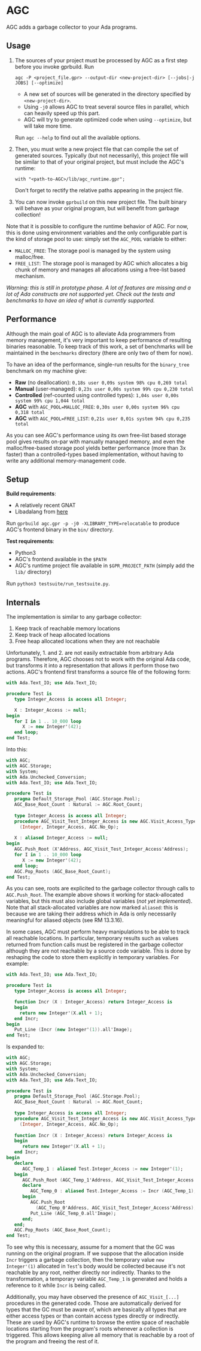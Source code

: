# AGC
AGC adds a garbage collector to your Ada programs.

## Usage

1. The sources of your project must be processed by AGC as a first step before
   you invoke gprbuild. Run
   ```
   agc -P <project_file.gpr> --output-dir <new-project-dir> [--jobs|-j JOBS] [--optimize]
   ```
   * A new set of sources will be generated in the directory specified by `<new-project-dir>`.
   * Using `-j0` allows AGC to treat several source files in parallel, which can heavily speed up this part.
   * AGC will try to generate optimized code when using `--optimize`, but will take more time.
   
   Run `agc --help` to find out all the available options.
   
2. Then, you must write a new project file that can compile the set of generated sources.
   Typically (but not necessarily), this project file will be similar to that of your original project,
   but must include the AGC's runtime:
   ```
   with "<path-to-AGC>/lib/agc_runtime.gpr";
   ```
   Don't forget to rectify the relative paths appearing in the project file.
   
3. You can now invoke `gprbuild` on this new project file. The built binary will behave as your original program, but will benefit from garbage collection!

Note that it is possible to configure the runtime behavior of AGC. For now, this is done using environment variables and the only configurable part is the kind of storage pool to use: simply set the `AGC_POOL` variable to either:
* `MALLOC_FREE`: The storage pool is managed by the system using malloc/free.
* `FREE_LIST`: The storage pool is managed by AGC which allocates a big chunk of memory and manages all allocations using a free-list based mechanism.

*Warning: this is still in prototype phase. A lot of features are missing and a lot of Ada constructs are not supported yet. Check out the tests and benchmarks to have an idea of what is currently supported.*

## Performance

Although the main goal of AGC is to alleviate Ada programmers from memory management, it's very important to keep performance of resulting binaries reasonable. To keep track of this work, a set of benchmarks will be maintained in the `benchmarks` directory (there are only two of them for now).

To have an idea of the performance, single-run results for the `binary_tree` benchmark on my machine give:

* **Raw** (no deallocation):                              `0,18s user 0,09s system 98% cpu 0,269 total`
* **Manual** (user-managed):                              `0,23s user 0,00s system 99% cpu 0,230 total`
* **Controlled** (ref-counted using controlled types):    `1,04s user 0,00s system 99% cpu 1,044 total`
* **AGC** with `AGC_POOL=MALLOC_FREE`:                    `0,30s user 0,00s system 96% cpu 0,318 total`
* **AGC** with `AGC_POOL=FREE_LIST`:                      `0,21s user 0,01s system 94% cpu 0,235 total`

As you can see AGC's performance using its own free-list based storage pool gives results on-par with manually managed memory, and even the malloc/free-based storage pool yields better performance (more than 3x faster) than a controlled-types based implementation, without having to write any additional memory-management code.

## Setup

**Build requirements**:
 - A relatively recent GNAT
 - Libadalang from [here](https://github.com/Roldak/libadalang/tree/topic/T730-008)

Run `gprbuild agc.gpr -p -j0 -XLIBRARY_TYPE=relocatable` to produce AGC's frontend binary in the `bin/` directory.

**Test requirements**:
 - Python3
 - AGC's frontend available in the `$PATH`
 - AGC's runtime project file available in `$GPR_PROJECT_PATH` (simply add the `lib/` directory)
 
Run `python3 testsuite/run_testsuite.py`.

## Internals

The implementation is similar to any garbage collector:
1. Keep track of reachable memory locations
2. Keep track of heap allocated locations
3. Free heap allocated locations when they are not reachable

Unfortunately, 1. and 2. are not easily extractable from arbitrary Ada programs. Therefore, AGC chooses not to work with the original Ada code, but transforms it into a representation that allows it perform those two actions. AGC's frontend first transforms a source file of the following form:

```ada
with Ada.Text_IO; use Ada.Text_IO;

procedure Test is
   type Integer_Access is access all Integer;

   X : Integer_Access := null;
begin
   for I in 1 .. 10_000 loop
      X := new Integer'(42);
   end loop;
end Test;
```

Into this:

```ada
with AGC;
with AGC.Storage;
with System;
with Ada.Unchecked_Conversion;
with Ada.Text_IO; use Ada.Text_IO;

procedure Test is
   pragma Default_Storage_Pool (AGC.Storage.Pool);
   AGC_Base_Root_Count : Natural := AGC.Root_Count;
   
   type Integer_Access is access all Integer;
   procedure AGC_Visit_Test_Integer_Access is new AGC.Visit_Access_Type
     (Integer, Integer_Access, AGC.No_Op);
     
   X : aliased Integer_Access := null;
begin
   AGC.Push_Root (X'Address, AGC_Visit_Test_Integer_Access'Address);
   for I in 1 .. 10_000 loop
      X := new Integer'(42);
   end loop;
   AGC.Pop_Roots (AGC_Base_Root_Count);
end Test;

```

As you can see, roots are explicited to the garbage collector through calls to `AGC.Push_Root`. The example above shows it working for stack-allocated variables, but this must also include global variables (_not yet implemented_). Note that all stack-allocated variables are now marked `aliased`: this is because we are taking their address which in Ada is only necessarily meaningful for aliased objects (see RM 13.3.16).

In some cases, AGC must perform heavy manipulations to be able to track all reachable locations. In particular, temporary results such as values returned from function calls must be registered in the garbage collector although they are not reachable by a source code variable. This is done by reshaping the code to store them explicitly in temporary variables. For example:

```ada
with Ada.Text_IO; use Ada.Text_IO;

procedure Test is
   type Integer_Access is access all Integer;

   function Incr (X : Integer_Access) return Integer_Access is
   begin
     return new Integer'(X.all + 1);
   end Incr;
begin
   Put_Line (Incr (new Integer'(1)).all'Image);
end Test;
```

Is expanded to:

```ada
with AGC;
with AGC.Storage;
with System;
with Ada.Unchecked_Conversion;
with Ada.Text_IO; use Ada.Text_IO;

procedure Test is
   pragma Default_Storage_Pool (AGC.Storage.Pool);
   AGC_Base_Root_Count : Natural := AGC.Root_Count;
   
   type Integer_Access is access all Integer;
   procedure AGC_Visit_Test_Integer_Access is new AGC.Visit_Access_Type
     (Integer, Integer_Access, AGC.No_Op);
     
   function Incr (X : Integer_Access) return Integer_Access is
   begin
      return new Integer'(X.all + 1);
   end Incr;
begin
   declare
      AGC_Temp_1 : aliased Test.Integer_Access := new Integer'(1);
   begin
      AGC.Push_Root (AGC_Temp_1'Address, AGC_Visit_Test_Integer_Access'Address);
      declare
         AGC_Temp_0 : aliased Test.Integer_Access := Incr (AGC_Temp_1);
      begin
         AGC.Push_Root
           (AGC_Temp_0'Address, AGC_Visit_Test_Integer_Access'Address);
         Put_Line (AGC_Temp_0.all'Image);
      end;
   end;
   AGC.Pop_Roots (AGC_Base_Root_Count);
end Test;
```

To see why this is necessary, assume for a moment that the GC was running on the original program. If we suppose that the allocation inside `Incr` triggers a garbage collection, then the temporary value `new Integer'(1)` allocated in `Test`'s body would be collected because it's not reachable by any root, neither directly nor indirectly. Thanks to the transformation, a temporary variable `AGC_Temp_1` is generated and holds a reference to it while `Incr` is being called.

Additionally, you may have observed the presence of `AGC_Visit_[...]` procedures in the generated code. Those are automatically derived for types that the GC must be aware of, which are basically all types that are either access types or than contain access types directly or indirectly. These are used by AGC's runtime to browse the entire space of reachable locations starting from the program's roots whenever a collection is triggered. This allows keeping alive all memory that is reachable by a root of the program and freeing the rest of it.
